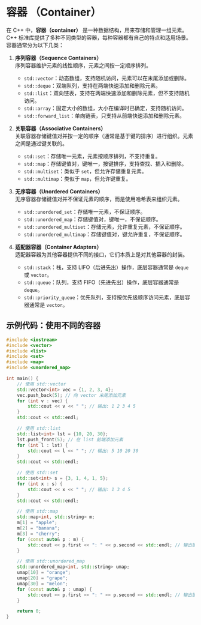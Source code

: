 # 容器 （Container）

在 C++ 中，**容器（container）** 是一种数据结构，用来存储和管理一组元素。C++ 标准库提供了多种不同类型的容器，每种容器都有自己的特点和适用场景。容器通常分为以下几类：

1. **序列容器（Sequence Containers）**  
   序列容器维护元素的线性顺序，元素之间按一定顺序排列。

   - `std::vector`：动态数组，支持随机访问，元素可以在末尾添加或删除。
   - `std::deque`：双端队列，支持在两端快速添加和删除元素。
   - `std::list`：双向链表，支持在两端快速添加和删除元素，但不支持随机访问。
   - `std::array`：固定大小的数组，大小在编译时已确定，支持随机访问。
   - `std::forward_list`：单向链表，只支持从前端快速添加和删除元素。

2. **关联容器（Associative Containers）**  
   关联容器存储键值对并按一定的顺序（通常是基于键的排序）进行组织。元素之间是通过键关联的。

   - `std::set`：存储唯一元素，元素按顺序排列，不支持重复。
   - `std::map`：存储键值对，键唯一，按键排序，支持查找、插入和删除。
   - `std::multiset`：类似于 `set`，但允许存储重复元素。
   - `std::multimap`：类似于 `map`，但允许键重复。

3. **无序容器（Unordered Containers）**  
   无序容器存储键值对并不保证元素的顺序，而是使用哈希表来组织元素。

   - `std::unordered_set`：存储唯一元素，不保证顺序。
   - `std::unordered_map`：存储键值对，键唯一，不保证顺序。
   - `std::unordered_multiset`：存储元素，允许重复元素，不保证顺序。
   - `std::unordered_multimap`：存储键值对，键允许重复，不保证顺序。

4. **适配器容器（Container Adapters）**  
   适配器容器为其他容器提供不同的接口，它们本质上是对其他容器的封装。

   - `std::stack`：栈，支持 LIFO（后进先出）操作，底层容器通常是 `deque` 或 `vector`。
   - `std::queue`：队列，支持 FIFO（先进先出）操作，底层容器通常是 `deque`。
   - `std::priority_queue`：优先队列，支持按优先级顺序访问元素，底层容器通常是 `vector`。

## 示例代码：使用不同的容器

```cpp
#include <iostream>
#include <vector>
#include <list>
#include <set>
#include <map>
#include <unordered_map>

int main() {
    // 使用 std::vector
    std::vector<int> vec = {1, 2, 3, 4};
    vec.push_back(5); // 向 vector 末尾添加元素
    for (int v : vec) {
        std::cout << v << " "; // 输出: 1 2 3 4 5
    }
    std::cout << std::endl;

    // 使用 std::list
    std::list<int> lst = {10, 20, 30};
    lst.push_front(5); // 在 list 前端添加元素
    for (int l : lst) {
        std::cout << l << " "; // 输出: 5 10 20 30
    }
    std::cout << std::endl;

    // 使用 std::set
    std::set<int> s = {3, 1, 4, 1, 5};
    for (int x : s) {
        std::cout << x << " "; // 输出: 1 3 4 5
    }
    std::cout << std::endl;

    // 使用 std::map
    std::map<int, std::string> m;
    m[1] = "apple";
    m[2] = "banana";
    m[3] = "cherry";
    for (const auto& p : m) {
        std::cout << p.first << ": " << p.second << std::endl; // 输出键值对
    }

    // 使用 std::unordered_map
    std::unordered_map<int, std::string> umap;
    umap[10] = "orange";
    umap[20] = "grape";
    umap[30] = "melon";
    for (const auto& p : umap) {
        std::cout << p.first << ": " << p.second << std::endl; // 输出键值对，顺序不定
    }

    return 0;
}
```

